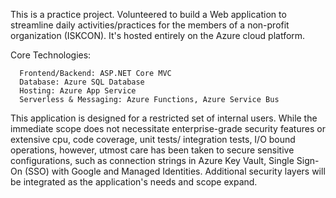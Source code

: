 This is a practice project. Volunteered to build a Web application to streamline daily activities/practices for the members of a non-profit organization (ISKCON). It's hosted entirely on the Azure cloud platform.

Core Technologies:

      Frontend/Backend: ASP.NET Core MVC
      Database: Azure SQL Database
      Hosting: Azure App Service
      Serverless & Messaging: Azure Functions, Azure Service Bus


This application is designed for a restricted set of internal users. While the immediate scope does not necessitate enterprise-grade security features or extensive cpu, code coverage, unit tests/ integration tests, I/O bound operations, however, utmost care has been taken to secure sensitive configurations, such as connection strings in Azure Key Vault, Single Sign-On (SSO) with Google and Managed Identities. Additional security layers will be integrated as the application's needs and scope expand.
